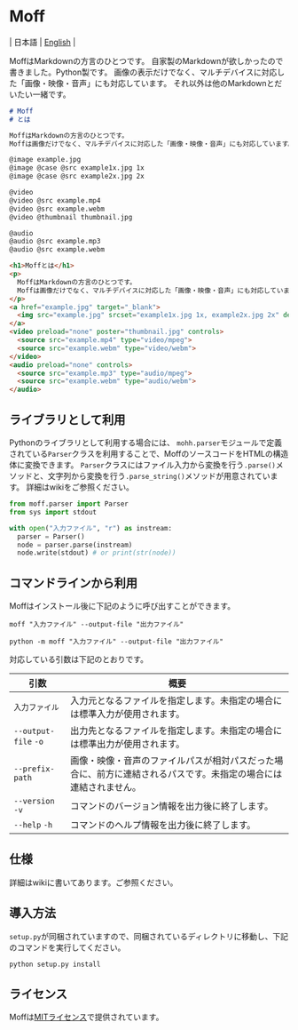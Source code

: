 
# Moff

\| 日本語 \| [English](README.md) \|

MoffはMarkdownの方言のひとつです。
自家製のMarkdownが欲しかったので書きました。Python製です。
画像の表示だけでなく、マルチデバイスに対応した「画像・映像・音声」にも対応しています。
それ以外は他のMarkdownとだいたい一緒です。

```markdown
# Moff 
# とは

MoffはMarkdownの方言のひとつです。
Moffは画像だけでなく、マルチデバイスに対応した「画像・映像・音声」にも対応しています。

@image example.jpg
@image @case @src example1x.jpg 1x
@image @case @src example2x.jpg 2x

@video 
@video @src example.mp4
@video @src example.webm
@video @thumbnail thumbnail.jpg

@audio 
@audio @src example.mp3
@audio @src example.webm
```

```html
<h1>Moffとは</h1>
<p>
  MoffはMarkdownの方言のひとつです。
  Moffは画像だけでなく、マルチデバイスに対応した「画像・映像・音声」にも対応しています。
</p>
<a href="example.jpg" target="_blank">
  <img src="example.jpg" srcset="example1x.jpg 1x, example2x.jpg 2x" decoding="async">
</a>
<video preload="none" poster="thumbnail.jpg" controls>
  <source src="example.mp4" type="video/mpeg">
  <source src="example.webm" type="video/webm">
</video>
<audio preload="none" controls>
  <source src="example.mp3" type="audio/mpeg">
  <source src="example.webm" type="audio/webm">
</audio>
```

## ライブラリとして利用

Pythonのライブラリとして利用する場合には、
`mohh.parser`モジュールで定義されている`Parser`クラスを利用することで、MoffのソースコードをHTMLの構造体に変換できます。
`Parser`クラスにはファイル入力から変換を行う`.parse()`メソッドと、文字列から変換を行う`.parse_string()`メソッドが用意されています。
詳細はwikiをご参照ください。

```python
from moff.parser import Parser
from sys import stdout

with open("入力ファイル", "r") as instream:
  parser = Parser()
  node = parser.parse(instream)
  node.write(stdout) # or print(str(node))
```

## コマンドラインから利用

Moffはインストール後に下記のように呼び出すことができます。

```shell
moff "入力ファイル" --output-file "出力ファイル"
```

```shell
python -m moff "入力ファイル" --output-file "出力ファイル"
```

対応している引数は下記のとおりです。

| 引数 | 概要 | 
| ---- | ---- |
| `入力ファイル` | 入力元となるファイルを指定します。未指定の場合には標準入力が使用されます。 | 
| `--output-file` `-o` | 出力先となるファイルを指定します。未指定の場合には標準出力が使用されます。 | 
| `--prefix-path` | 画像・映像・音声のファイルパスが相対パスだった場合に、前方に連結されるパスです。未指定の場合には連結されません。 | 
| `--version` `-v` | コマンドのバージョン情報を出力後に終了します。 | 
| `--help` `-h` | コマンドのヘルプ情報を出力後に終了します。 | 

## 仕様

詳細はwikiに書いてあります。ご参照ください。

## 導入方法

`setup.py`が同梱されていますので、同梱されているディレクトリに移動し、下記のコマンドを実行してください。

```bash
python setup.py install
```

## ライセンス

Moffは[MITライセンス](LICENSE)で提供されています。
